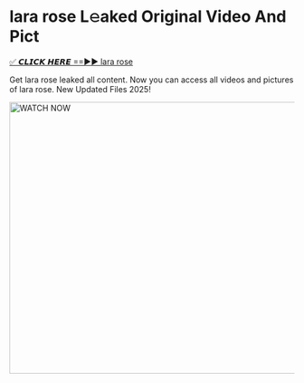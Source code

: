 # lara rose L𝚎aked Original Video And Pict

<p><a href="https://cliphot.my.id/lara+rose" rel="nofollow">✅ 𝘾𝙇𝙄𝘾𝙆 𝙃𝙀𝙍𝙀 ==►► lara rose​</a></p>


<p>Get lara rose leaked all content. Now you can access all videos and pictures of lara rose. New Updated Files 2025!</p>


<p><a rel="nofollow" title="WATCH NOW" href="https://cliphot.my.id/lara+rose"><img border="lara+rose" height="480" width="720" title="WATCH NOW" alt="WATCH NOW" src="https://i.ibb.co.com/xMMVF88/686577567.gif"></a></p>
